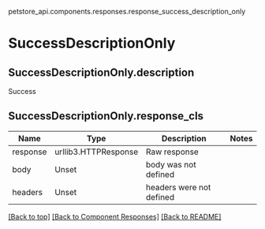 <a name="top"></a>
petstore_api.components.responses.response_success_description_only
# <a id="response_success_description_only" >SuccessDescriptionOnly</a>

## <a id="response_success_description_onlydescription" >SuccessDescriptionOnly.description</a>
Success

## <a id="response_success_description_onlyresponse_cls" >SuccessDescriptionOnly.response_cls</a>
Name | Type | Description  | Notes
------------- | ------------- | ------------- | -------------
response | urllib3.HTTPResponse | Raw response |
body | Unset | body was not defined |
headers | Unset | headers were not defined |

[[Back to top]](#top) [[Back to Component Responses]](../../../README.md#Component-Responses) [[Back to README]](../../../README.md)
